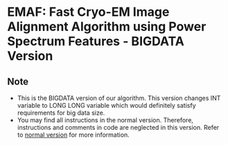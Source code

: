 # EMAF: Fast Cryo-EM Image Alignment Algorithm using Power Spectrum Features - BIGDATA Version

## Note
- This is the BIGDATA version of our algorithm. This version changes INT variable to LONG LONG variable which would definitely satisfy requirements for big data size.
- You may find all instructions in the normal version. Therefore, instructions and comments in code are neglected in this version. Refer to [normal version](../README.MD) for more information.
